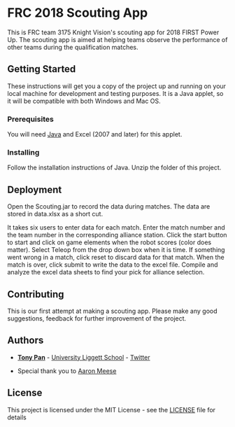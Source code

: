 # FRC 2018 Scouting App

This is FRC team 3175 Knight Vision's scouting app for 2018 FIRST Power Up. The scouting app is aimed at helping teams observe the performance of other teams during the qualification matches.

## Getting Started

These instructions will get you a copy of the project up and running on your local machine for development and testing purposes. It is a Java applet, so it will be compatible with both Windows and Mac OS.

### Prerequisites

You will need [Java](https://java.com/en/) and Excel (2007 and later) for this applet.


### Installing

Follow the installation instructions of Java.
Unzip the folder of this project.

## Deployment

Open the Scouting.jar to record the data during matches.
The data are stored in data.xlsx as a short cut.

It takes six users to enter data for each match.
Enter the match number and the team number in the corresponding alliance station.
Click the start button to start and click on game elements when the robot scores (color does matter).
Select Teleop from the drop down box when it is time.
If something went wrong in a match, click reset to discard data for that match.
When the match is over, click submit to write the data to the excel file.
Compile and analyze the excel data sheets to find your pick for alliance selection.

## Contributing

This is our first attempt at making a scouting app. Please make any good suggestions, feedback for further improvement of the project.

## Authors

* **[Tony Pan](https://github.com/tonypan2000)** -  [University Liggett School](https://www.uls.org) - [Twitter](https://twitter.com/tonypan2000)

* Special thank you to [Aaron Meese](https://github.com/ajmeese7)

## License

This project is licensed under the MIT License - see the [LICENSE](LICENSE) file for details
